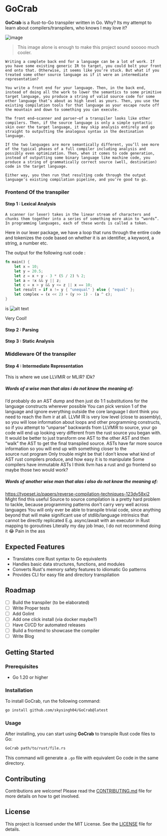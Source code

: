 # GoCrab

**GoCrab** is a Rust-to-Go transpiler written in Go. Why? Its my attempt to learn about compilers/transpilers, who knows I may love it?

![image](https://github.com/user-attachments/assets/e40870c1-51d8-486b-a036-c52f170b7c49)

> This image alone is enough to make this project sound sooooo much cooler.

```
Writing a complete back end for a language can be a lot of work. If you have some existing generic IR to target, you could bolt your front end onto that. Otherwise, it seems like you’re stuck. But what if you treated some other source language as if it were an intermediate representation?

You write a front end for your language. Then, in the back end, instead of doing all the work to lower the semantics to some primitive target language, you produce a string of valid source code for some other language that’s about as high level as yours. Then, you use the existing compilation tools for that language as your escape route off the mountain and down to something you can execute.

The front end—scanner and parser—of a transpiler looks like other compilers. Then, if the source language is only a simple syntactic skin over the target language, it may skip analysis entirely and go straight to outputting the analogous syntax in the destination language.

If the two languages are more semantically different, you’ll see more of the typical phases of a full compiler including analysis and possibly even optimization. Then, when it comes to code generation, instead of outputting some binary language like machine code, you produce a string of grammatically correct source (well, destination) code in the target language.

Either way, you then run that resulting code through the output language’s existing compilation pipeline, and you’re good to go.
```
### Frontend Of the transpiler

#### Step 1 : Lexical Analysis
```
A scanner (or lexer) takes in the linear stream of characters and chunks them together into a series of something more akin to “words”. In programming languages, each of these words is called a token. 
```

Here in our lexer package, we have a loop that runs through the entire code and tokenizes the code based on whether it is an identifier, a keyword, a string, a number etc.

The output for the following rust code :
```rust
fn main() {
    let x = 10;
    let y = 20.5;
    let z = x + y - 3 * (5 / 2) % 2;
    let a = !x && y || z;
    let c = x > y && y <= z || x == 10;
    let result = if x != y { "unequal" } else { "equal" };
    let complex = (x << 2) + (y >> 1) - (a ^ c);
}
```
is 
![alt text](image.png)

Very Cool!

#### Step 2 : Parsing


#### Step 3 : Static Analysis


### Middleware Of the transpiler

#### Step 4 : Intermediate Representation

This is where we use LLVMIR or MLIR? IDk?
##### Words of a wise man that alas i do not know the meaning of: 
I’d probably do an AST dump and then just do 1:1 substitutions for the language constructs wherever possible 
You can pick version 1 of the language and ignore everything outside the core language
I dont think you need to reach the llvm ir at all. LLVM IR is very low level (close to assembly), so you will lose information about loops and other programming constructs, so if you attempt to “unparse” backwards from LLVMIR to source, your go code will end up looking very different from the rust source you began with.
It would be better to just transform one AST to the other AST and then “walk” the AST to get the final transpiled source. ASTs have far more source information so you will end up with something closer to the source rust program
Only trouble might be that I don’t know what kind of AST rust compilers produce, and how easy it is to manipulate
Some compilers have immutable ASTs
I think llvm has a rust and go frontend so maybe those two would work?
##### Words of another wise man that alas i also do not know the meaning of: 
https://typeset.io/papers/reverse-compilation-techniques-123dy58xi2
Might find this useful
Source to source compilation is a pretty hard problem to tackle, because programming patterns don't carry very well across languages
You will only ever be able to transpile trivial code, since anything beyond that will make significant use of stdlib/language intrinsics that cannot be directly replicated
E.g. async/await with an executor in Rust mapping to goroutines
Literally my day job lmao, I do not recommend doing it 😂
Pain in the ass



## Expected Features

- Translates core Rust syntax to Go equivalents
- Handles basic data structures, functions, and modules
- Converts Rust's memory safety features to idiomatic Go patterns
- Provides CLI for easy file and directory transpilation

## Roadmap

- [ ] Build the transpiler (to be elaborated)
- [ ] Write Proper tests
- [ ] Add Golint
- [ ] Add one click install (via docker maybe?)
- [ ] Have CI/CD for automated releases
- [ ] Build a frontend to showcase the compiler
- [ ] Write Blog

## Getting Started

### Prerequisites

- Go 1.20 or higher

### Installation

To install GoCrab, run the following command:

```sh
go install github.com/skysingh04/GoCrab@latest
```

### Usage

After installing, you can start using **GoCrab** to transpile Rust code files to Go:

```sh
GoCrab path/to/rust/file.rs
```

This command will generate a `.go` file with equivalent Go code in the same directory.



## Contributing

Contributions are welcome! Please read the [CONTRIBUTING.md](CONTRIBUTING.md) file for more details on how to get involved.

## License

This project is licensed under the MIT License. See the [LICENSE](LICENSE) file for details.
